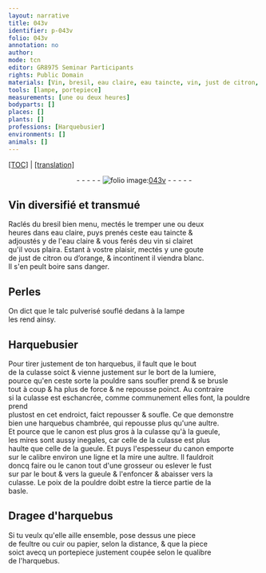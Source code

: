 ```yaml
---
layout: narrative
title: 043v
identifier: p-043v
folio: 043v
annotation: no
author:
mode: tcn
editor: GR8975 Seminar Participants
rights: Public Domain
materials: [Vin, bresil, eau claire, eau taincte, vin, just de citron, orange, Perles, talc pulverisé, pouldre, feultre, cuir, papier]
tools: [lampe, portepiece]
measurements: [une ou deux heures]
bodyparts: []
places: []
plants: []
professions: [Harquebusier]
environments: []
animals: []
---
```


 <p><a href="{{ site.baseurl }}/normalized/">[TOC]</a> | <a href="{{ site.baseurl }}/texts/p-043v_tl/" target="_blank">[translation]</a></p><div class="folio" align="center">- - - - - <a href="http://gallica.bnf.fr/ark:/12148/btv1b10500001g/f92.image" target="_blank"><img src="https://cu-mkp.github.io/2017-workshop-edition/assets/photo-icon.png" alt="folio image: " style="display:inline-block; margin-bottom:-3px;"/>043v</a> - - - - - </div>  
  

## <span class="m">Vin</span> diversifié et transmué

 
Raclés du <span class="m">bresil</span> bien menu, mectés le tremper <span class="ms">une ou deux<br/> heures</span> dans <span class="m">eau claire</span>, puys prenés ceste <span class="m">eau taincte</span> &<br/> adjoustés y de l'<span class="m">eau claire</span> & vous ferés d<span class="del">e</span>u <span class="m">vin</span> si clairet<br/> qu'il vous plaira. Estant à v<span class="exp">ost</span>re plaisir, mectés y une goute<br/> de <span class="m">just de citron</span> ou d’<span class="m">orange</span>, & incontinent il viendra blanc.<br/> Il s'en peult boire sans danger. 
 
 
  

## <span class="m">Perles</span>

 
On dict que le <span class="m">talc pulverisé</span> souflé dedans à la <span class="tl">lampe</span><br/> les rend ainsy. 
 
 
  

## <span class="pro">Harquebusier</span>

 
Pour tirer justement de ton harquebus, il fault que le bout<br/> de la culasse soict & vienne justement sur le bort de la lumiere,<br/> pource qu'en ceste sorte la <span class="m">pouldre</span> sans soufler prend & se brusle<br/> tout à coup & ha plus de force & ne repousse poinct. Au co<span class="exp">n</span>traire<br/> si la culasse est eschancrée, co<span class="exp">mm</span>e co<span class="exp">mmun</span>ement elles font, la <span class="m">pouldre</span> prend<br/> plustost en cet endroict, faict repousser & soufle. Ce que demo<span class="exp">n</span>stre<br/> bien une harquebus chambrée, qui repousse plus qu'une aultre.<br/> Et pource que le canon est plus gros à la culasse qu'à la gueule,<br/> les mires sont aussy inegales, car celle de la culasse est plus<br/> haulte que celle de la gueule. Et puys l'espesseur du canon emporte<br/> sur le calibre environ une ligne et la mire une aultre. Il fauldroit<br/> doncq faire ou le canon tout d'une grosseur ou eslever le fust<br/> <span class="del">sur</span> par le bout & vers la gueule & l'enfoncer & abaisser vers la<br/> culasse. Le poix de la <span class="m">pouldre</span> doibt estre la tierce partie de la<br/> basle. 
 
 
  

## Dragee d'harquebus

 
Si tu veulx qu'elle aille ensemble, pose dessus une piece<br/> de <span class="m">feultre</span> ou <span class="m">cuir</span> ou <span class="m">papier</span>, selon la dista<span class="exp">n</span>ce, & que la piece<br/> soict avecq un <span class="tl">portepiece</span> justem<span class="exp">ent</span> coupée selon le qualibre<br/> de l'harquebus. 
 
 